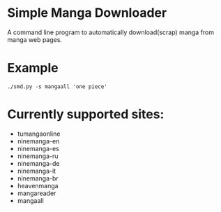 # Simple Manga Downloader

A command line program to automatically download(scrap) manga from manga web pages.

# Example
`./smd.py -s mangaall 'one piece'`

# Currently supported sites:
* tumangaonline
* ninemanga-en
* ninemanga-es
* ninemanga-ru
* ninemanga-de
* ninemanga-it
* ninemanga-br
* heavenmanga
* mangareader
* mangaall
